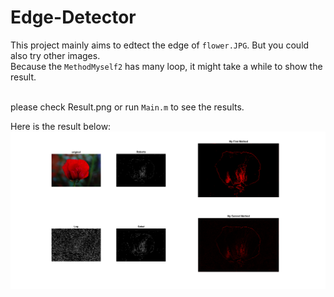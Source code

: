 Edge-Detector
========================================
This project mainly aims to edtect the edge of `flower.JPG`. But you could also try other images.<br>
Because the `MethodMyself2` has many loop, it might take a while to show the result.<br><br>

please check Result.png or run `Main.m` to see the results.<br>

Here is the result below:
![image](./Result.png "kernel")

